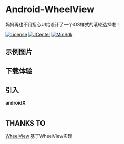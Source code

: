 # Android-WheelView

妈妈再也不用担心UI给设计了一个iOS样式的滚轮选择啦！

[![License](https://img.shields.io/badge/License%20-Apache%202-337ab7.svg?style=flat-square)](https://www.apache.org/licenses/LICENSE-2.0)
[![JCenter](https://img.shields.io/badge/%20JCenter%20-1.0.0-5bc0de.svg?style=flat-square)](https://bintray.com/xuehuayous/maven/WheelView/_latestVersion)
[![MinSdk](https://img.shields.io/badge/%20MinSdk%20-%2014%2B%20-f0ad4e.svg?style=flat-square)](https://android-arsenal.com/api?level=14)

## 示例图片

## 下载体验

## 引入

**androidX**

```
```

## THANKS TO

[WheelView](https://github.com/Wiser-Wong/WheelView) 基于WheelView实现

